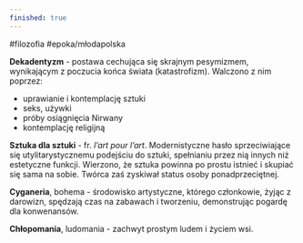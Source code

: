 ```yaml
---
finished: true
---
```

#filozofia #epoka/młodapolska 

**Dekadentyzm** - postawa cechująca się skrajnym pesymizmem, wynikającym z poczucia końca świata (katastrofizm). Walczono z nim poprzez:
- uprawianie i kontemplację sztuki
- seks, używki
- próby osiągnięcia Nirwany
- kontemplację religijną

**Sztuka dla sztuki** - fr. *l’art pour l’art*. Modernistyczne hasło sprzeciwiające się utylitarystycznemu podejściu do sztuki, spełnianiu przez nią innych niż estetyczne funkcji. Wierzono, że sztuka powinna po prostu istnieć i skupiać się sama na sobie. Twórca zaś zyskiwał status osoby ponadprzeciętnej.

**Cyganeria**, bohema - środowisko artystyczne, którego członkowie, żyjąc z darowizn, spędzają czas na zabawach i tworzeniu, demonstrując pogardę dla konwenansów.

**Chłopomania**, ludomania - zachwyt prostym ludem i życiem wsi. 
